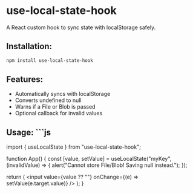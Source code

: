 # use-local-state-hook
A React custom hook to sync state with localStorage safely.


## Installation:
```bash
npm install use-local-state-hook
```


## Features:
- Automatically syncs with localStorage
- Converts undefined to null
- Warns if a File or Blob is passed
- Optional callback for invalid values


## Usage: ```js
import { useLocalState } from "use-local-state-hook";

function App() {
  const [value, setValue] = useLocalState("myKey", (invalidValue) => {
    alert("Cannot store File/Blob! Saving null instead.");
  });

  return (
    <input
      value={value ?? ""}
      onChange={(e) => setValue(e.target.value)}
    />
  );
}
```
